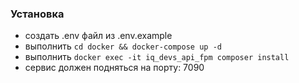 ### Установка

- создать .env файл из .env.example
- выполнить ```cd docker && docker-compose up -d```
- выполнить ```docker exec -it iq_devs_api_fpm composer install```
- сервис должен подняться на порту: 7090
